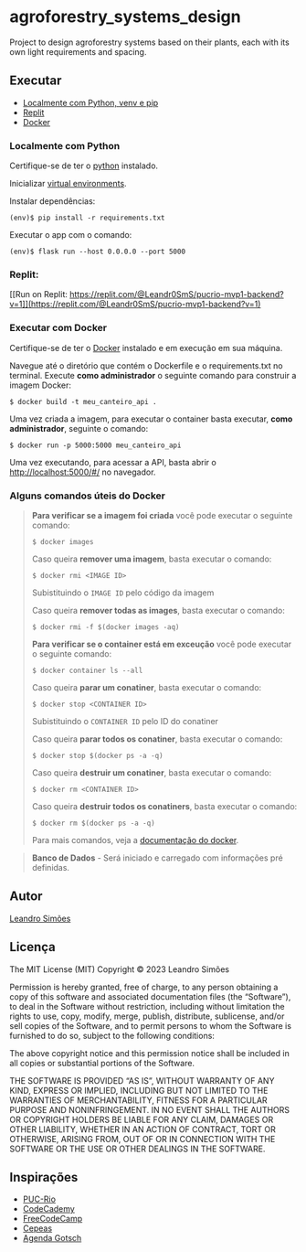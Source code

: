 # agroforestry_systems_design
Project to design agroforestry systems based on their plants, each with its own light requirements and spacing.

## Executar

- [Localmente com Python, venv e pip](#localmente-com-python)
- [Replit](#replit)
- [Docker](#executar-com-docker)

### Localmente com Python

Certifique-se de ter o [python](https://www.python.org/) instalado.

Inicializar [virtual environments](https://docs.python.org/3/library/venv.html).

Instalar dependências:

```
(env)$ pip install -r requirements.txt
```

Executar o app com o comando:

```
(env)$ flask run --host 0.0.0.0 --port 5000
```

### Replit:

[[Run on Replit: https://replit.com/@Leandr0SmS/pucrio-mvp1-backend?v=1]](https://replit.com/@Leandr0SmS/pucrio-mvp1-backend?v=1)

### Executar com Docker

Certifique-se de ter o [Docker](https://docs.docker.com/engine/install/) instalado e em execução em sua máquina.

Navegue até o diretório que contém o Dockerfile e o requirements.txt no terminal.
Execute **como administrador** o seguinte comando para construir a imagem Docker:

```
$ docker build -t meu_canteiro_api .
```

Uma vez criada a imagem, para executar o container basta executar, **como administrador**, seguinte o comando:

```
$ docker run -p 5000:5000 meu_canteiro_api
```

Uma vez executando, para acessar a API, basta abrir o [http://localhost:5000/#/](http://localhost:5000/#/) no navegador.

### Alguns comandos úteis do Docker

>**Para verificar se a imagem foi criada** você pode executar o seguinte comando:
>
>```
>$ docker images
>```
>
> Caso queira **remover uma imagem**, basta executar o comando:
>```
>$ docker rmi <IMAGE ID>
>```
>Subistituindo o `IMAGE ID` pelo código da imagem
>
> Caso queira **remover todas as images**, basta executar o comando:
>```
>$ docker rmi -f $(docker images -aq)
>```
>
>**Para verificar se o container está em exceução** você pode executar o seguinte comando:
>
>```
>$ docker container ls --all
>```
>
> Caso queira **parar um conatiner**, basta executar o comando:
>```
>$ docker stop <CONTAINER ID>
>```
>Subistituindo o `CONTAINER ID` pelo ID do conatiner
>
> Caso queira **parar todos os conatiner**, basta executar o comando:
>```
>$ docker stop $(docker ps -a -q)
>```
>
> Caso queira **destruir um conatiner**, basta executar o comando:
>```
>$ docker rm <CONTAINER ID>
>```
> Caso queira **destruir todos os conatiners**, basta executar o comando:
>```
>$ docker rm $(docker ps -a -q)
>```
>Para mais comandos, veja a [documentação do docker](https://docs.docker.com/engine/reference/run/).

> **Banco de Dados** - Será iniciado e carregado com informações pré definidas.

## Autor

[Leandro Simões](https://github.com/Leandr0SmS)

## Licença

The MIT License (MIT)
Copyright © 2023 Leandro Simões

Permission is hereby granted, free of charge, to any person obtaining a copy of this software and associated documentation files (the “Software”), to deal in the Software without restriction, including without limitation the rights to use, copy, modify, merge, publish, distribute, sublicense, and/or sell copies of the Software, and to permit persons to whom the Software is furnished to do so, subject to the following conditions:

The above copyright notice and this permission notice shall be included in all copies or substantial portions of the Software.

THE SOFTWARE IS PROVIDED “AS IS”, WITHOUT WARRANTY OF ANY KIND, EXPRESS OR IMPLIED, INCLUDING BUT NOT LIMITED TO THE WARRANTIES OF MERCHANTABILITY, FITNESS FOR A PARTICULAR PURPOSE AND NONINFRINGEMENT. IN NO EVENT SHALL THE AUTHORS OR COPYRIGHT HOLDERS BE LIABLE FOR ANY CLAIM, DAMAGES OR OTHER LIABILITY, WHETHER IN AN ACTION OF CONTRACT, TORT OR OTHERWISE, ARISING FROM, OUT OF OR IN CONNECTION WITH THE SOFTWARE OR THE USE OR OTHER DEALINGS IN THE SOFTWARE.

## Inspirações

- [PUC-Rio](https://www.puc-rio.br/index.html)
- [CodeCademy](https://www.codecademy.com/)
- [FreeCodeCamp](https://www.freecodecamp.org/learn/)
- [Cepeas](https://www.cepeas.org/)
- [Agenda Gotsch](https://agendagotsch.com/)

